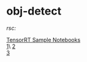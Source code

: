 # obj-detect

*rsc:*

[TensorRT Sample Notebooks](https://github.com/NVIDIA/TensorRT/blob/main/quickstart/IntroNotebooks)\
[1](https://docs.nvidia.com/deeplearning/tensorrt/developer-guide/index.html)\ 
[2](https://github.com/NVIDIA/TensorRT/tree/main/samples/python/tensorflow_object_detection_api)\
[3](https://github.com/NVIDIA/object-detection-tensorrt-example/tree/master)
